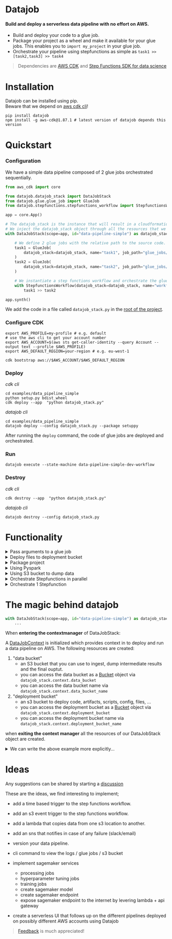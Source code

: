 # Datajob

#### Build and deploy a serverless data pipeline with no effort on AWS.

- Build and deploy your code to a glue job.
- Package your project as a wheel and make it available for your glue jobs. This enables you to `import my_project` in your glue job.
- Orchestrate your pipeline using stepfunctions as simple as `task1 >> [task2,task3] >> task4`

> Dependencies are [AWS CDK](https://github.com/aws/aws-cdk) and [Step Functions SDK for data science](https://github.com/aws/aws-step-functions-data-science-sdk-python) <br/>

# Installation

 Datajob can be installed using pip. <br/>
 Beware that we depend on [aws cdk cli](https://github.com/aws/aws-cdk)!

    pip install datajob
    npm install -g aws-cdk@1.87.1 # latest version of datajob depends this version

# Quickstart

### Configuration

We have a simple data pipeline composed of 2 glue jobs orchestrated sequentially.

```python
from aws_cdk import core

from datajob.datajob_stack import DataJobStack
from datajob.glue.glue_job import GlueJob
from datajob.stepfunctions.stepfunctions_workflow import StepfunctionsWorkflow

app = core.App()

# The datajob_stack is the instance that will result in a cloudformation stack.
# We inject the datajob_stack object through all the resources that we want to add.
with DataJobStack(scope=app, id="data-pipeline-simple") as datajob_stack:

    # We define 2 glue jobs with the relative path to the source code.
    task1 = GlueJob(
        datajob_stack=datajob_stack, name="task1", job_path="glue_jobs/task1.py"
    )
    task2 = GlueJob(
        datajob_stack=datajob_stack, name="task2", job_path="glue_jobs/task2.py"
    )

    # We instantiate a step functions workflow and orchestrate the glue jobs.
    with StepfunctionsWorkflow(datajob_stack=datajob_stack, name="workflow") as sfn:
        task1 >> task2

app.synth()

```

We add the code in a file called `datajob_stack.py` in the [root of the project](./examples/data_pipeline_simple/).


### Configure CDK

```shell script
export AWS_PROFILE=my-profile # e.g. default
# use the aws cli to get your account number
export AWS_ACCOUNT=$(aws sts get-caller-identity --query Account --output text --profile $AWS_PROFILE)
export AWS_DEFAULT_REGION=your-region # e.g. eu-west-1

cdk bootstrap aws://$AWS_ACCOUNT/$AWS_DEFAULT_REGION
```

### Deploy
_cdk cli_

```shell script
cd examples/data_pipeline_simple
python setup.py bdist_wheel
cdk deploy --app  "python datajob_stack.py"
```

_datajob cli_

```shell script
cd examples/data_pipeline_simple
datajob deploy --config datajob_stack.py --package setuppy
```

After running the `deploy` command, the code of glue jobs are deployed and orchestrated.

### Run

```shell script
datajob execute --state-machine data-pipeline-simple-dev-workflow
```

### Destroy
_cdk cli_
```shell script
cdk destroy --app  "python datajob_stack.py"
```

_datajob cli_
```shell script
datajob destroy --config datajob_stack.py
```

# Functionality

<details>
<summary>Pass arguments to a glue job</summary>
#todo implemented not documented
</details>

<details>
<summary>Deploy files to deployment bucket</summary>
#todo implemented not documented
</details>

<details>
<summary>Package project</summary>
#todo implemented not documented
</details>

<details>
<summary>Using Pyspark</summary>
#todo implemented not documented
</details>

<details>
<summary>Using S3 bucket to dump data</summary>
#todo implemented not documented
# create an example that dumps and reads from s3
</details>

<details>
<summary>Orchestrate Stepfunctions in parallel</summary>
#todo
# orchestrate in parallel
</details>

<details>
<summary>Orchestrate 1 Stepfunction</summary>
#todo
# orchestrate 1 job
</details>


# The magic behind datajob

```python
with DataJobStack(scope=app, id="data-pipeline-simple") as datajob_stack:
    ...
```

When __entering the contextmanager__ of DataJobStack:

A [DataJobContext](./datajob/datajob_stack.py#L48) is initialized
which provides context in to deploy and run a data pipeline on AWS.
The following resources are created:
1) "data bucket"
    - an S3 bucket that you can use to ingest, dump intermediate results and the final ouptut.
    - you can access the data bucket as a [Bucket](https://docs.aws.amazon.com/cdk/api/latest/python/aws_cdk.aws_s3/Bucket.html) object via ```datajob_stack.context.data_bucket```
    - you can access the data bucket name via ```datajob_stack.context.data_bucket_name```
2) "deployment bucket"
   - an s3 bucket to deploy code, artifacts, scripts, config, files, ...
   - you can access the deployment bucket as a [Bucket](https://docs.aws.amazon.com/cdk/api/latest/python/aws_cdk.aws_s3/Bucket.html) object via ```datajob_stack.context.deployment_bucket```
   - you can access the deployment bucket name via ```datajob_stack.context.deployment_bucket_name```

when __exiting the context manager__ all the resources of our DataJobStack object are created.

<details>
<summary>We can write the above example more explicitly...</summary>

```python
from aws_cdk import core

from datajob.datajob_stack import DataJobStack
from datajob.glue.glue_job import GlueJob
from datajob.stepfunctions.stepfunctions_workflow import StepfunctionsWorkflow

app = core.App()

datajob_stack = DataJobStack(scope=app, id="data-pipeline-simple")
datajob_stack.init_datajob_context()

task1 = GlueJob(datajob_stack=datajob_stack, name="task1", job_path="glue_jobs/task1.py")
task2 = GlueJob(datajob_stack=datajob_stack, name="task2", job_path="glue_jobs/task2.py")

with StepfunctionsWorkflow(datajob_stack=datajob_stack, name="workflow") as sfn:
    task1 >> task2

datajob_stack.create_resources()
app.synth()
```
</details>

# Ideas

Any suggestions can be shared by starting a [discussion](https://github.com/vincentclaes/datajob/discussions)

These are the ideas, we find interesting to implement;

- add a time based trigger to the step functions workflow.
- add an s3 event trigger to the step functions workflow.
- add a lambda that copies data from one s3 location to another.
- add an sns that notifies in case of any failure (slack/email)
- version your data pipeline.
- cli command to view the logs / glue jobs / s3 bucket
- implement sagemaker services
    - processing jobs
    - hyperparameter tuning jobs
    - training jobs
    - create sagemaker model
    - create sagemaker endpoint
    - expose sagemaker endpoint to the internet by levering lambda + api gateway

- create a serverless UI that follows up on the different pipelines deployed on possibly different AWS accounts using Datajob

> [Feedback](https://github.com/vincentclaes/datajob/discussions) is much appreciated!
